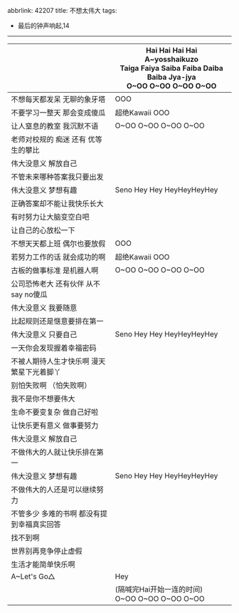abbrlink: 42207
title: 不想太伟大
tags:
  - 最后的钟声响起,14
---
|      |Hai Hai Hai Hai<br>A~yosshaikuzo<br>Taiga Faiya Saiba Faiba Daiba Baiba Jya-jya<br>O~OO O~OO O~OO O~OO|
|--|--|
|不想每天都发呆 无聊的象牙塔|OOO|
|不要学习一整天 那会变成傻瓜|超绝Kawaii OOO|
|让人窒息的教室 我沉默不语|O~OO O~OO O~OO O~OO|
|老师对校规的 痴迷 还有 优等生的攀比|      |
|伟大没意义 解放自己|      |
|不管未来哪种答案我只要出发|      |
|伟大没意义 梦想有趣|Seno Hey Hey HeyHeyHeyHey|
|正确答案却不能让我快乐长大|      |
|有时努力让大脑变空白吧|      |
|让自己的心放松一下|      |
|不想天天都上班 偶尔也要放假|OOO|
|若努力工作的话 就会成功的啊|超绝Kawaii OOO|
|古板的做事标准 是机器人啊|O~OO O~OO O~OO O~OO|
|公司恐怖老大 还有伙伴 从不 say no傻瓜|      |
|伟大没意义 我要随意|      |
|比起规则还是惬意要排在第一|      |
|伟大没意义 只要自己|Seno Hey Hey HeyHeyHeyHey|
|一天你会发现握着幸福密码|      |
|不被人期待人生才快乐啊 漫天繁星下光着脚丫|      |
|别怕失败啊 （怕失败啊）|      |
|我不是你不想要伟大|      |
|生命不要变复杂 做自己好啦|      |
|让快乐更有意义 做事要努力|      |
|伟大没意义 解放自己|      |
|不做伟大的人就让快乐排在第一|      |
|伟大没意义 梦想有趣|Seno Hey Hey HeyHeyHeyHey|
|不做伟大的人还是可以继续努力|      |
|不管多少 多难的书啊 都没有提到幸福真实回答|      |
|找不到啊|      |
|世界别再竞争停止虚假|      |
|生活才能简单快乐啊|      |
|A~Let's Go△|Hey|
|      |(隔喊完Hai开始一连的时间)<br>O~OO O~OO O~OO O~OO|